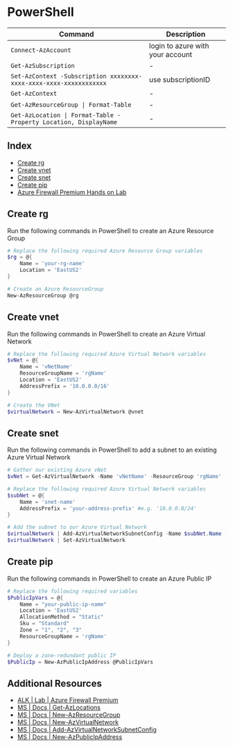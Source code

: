 # PowerShell

| Command                                                            | Description                      |
| ------------------------------------------------------------------ | -------------------------------- |
| `Connect-AzAccount`                                                | login to azure with your account |
| `Get-AzSubscription`                                               | -                                |
| `Set-AzContext -Subscription xxxxxxxx-xxxx-xxxx-xxxx-xxxxxxxxxxxx` | use subscriptionID               |
| `Get-AzContext`                                                    | -                                |
| `Get-AzResourceGroup \| Format-Table`                              | -                                |
| `Get-AzLocation \| Format-Table -Property Location, DisplayName`   | -                                |

## Index

- [Create rg][100]
- [Create vnet][101]
- [Create snet][102]
- [Create pip][103]
- [Azure Firewall Premium Hands on Lab][6]

## Create rg

Run the following commands in PowerShell to create an Azure Resource Group

```PowerShell
# Replace the following required Azure Resource Group variables
$rg = @{
    Name = 'your-rg-name'
    Location = 'EastUS2'
}

# Create an Azure ResourceGroup
New-AzResourceGroup @rg
```

## Create vnet

Run the following commands in PowerShell to create an Azure Virtual Network

```PowerShell
# Replace the following required Azure Virtual Network variables
$vNet = @{
    Name = 'vNetName'
    ResourceGroupName = 'rgName'
    Location = 'EastUS2'
    AddressPrefix = '10.0.0.0/16'
}

# Create the VNet
$virtualNetwork = New-AzVirtualNetwork @vnet
```

## Create snet

Run the following commands in PowerShell to add a subnet to an existing Azure Virtual Network

```PowerShell
# Gather our existing Azure vNet
$vNet = Get-AzVirtualNetwork -Name 'vNetName' -ResourceGroup 'rgName'

# Replace the following required Azure Virtual Network variables
$subNet = @{
    Name = 'snet-name'
    AddressPrefix = 'your-address-prefix' #e.g. '10.0.0.0/24'
}

# Add the subnet to our Azure Virtual Network
$virtualNetwork | Add-AzVirtualNetworkSubnetConfig -Name $subNet.Name -AddressPrefix $subNet.AddressPrefix
$virtualNetwork | Set-AzVirtualNetwork
```

## Create pip

Run the following commands in PowerShell to create an Azure Public IP

```PowerShell
# Replace the following required variables
$PublicIpVars = @{
    Name = "your-public-ip-name"
    Location = 'EastUS2'
    AllocationMethod = "Static"
    Sku = "Standard"
    Zone = "1", "2", "3"
    ResourceGroupName = 'rgName'
}

# Deploy a zone-redundant public IP
$PublicIp = New-AzPublicIpAddress @PublicIpVars
```

## Additional Resources

- [ALK | Lab | Azure Firewall Premium][6]
- [MS | Docs | Get-AzLocations][1]
- [MS | Docs | New-AzResourceGroup][2]
- [MS | Docs | New-AzVirtualNetwork][3]
- [MS | Docs | Add-AzVirtualNetworkSubnetConfig][4]
- [MS | Docs | New-AzPublicIpAddress][5]

<!-- Reference Links -->

[1]: https://docs.microsoft.com/en-us/powershell/module/az.resources/get-azlocation?view=azps-5.7.0
[2]: https://docs.microsoft.com/en-us/powershell/module/az.resources/new-azresourcegroup?view=azps-5.7.0
[3]: https://docs.microsoft.com/en-us/powershell/module/az.network/new-azvirtualnetwork?view=azps-5.7.0
[4]: https://docs.microsoft.com/en-us/powershell/module/az.network/add-azvirtualnetworksubnetconfig?view=azps-5.7.0
[5]: https://docs.microsoft.com/en-us/powershell/module/az.network/new-azpublicipaddress?view=azps-5.7.0
[6]: https://github.com/ArtiomLK/azure-firewall-premium-lab
[100]: #create-rg
[101]: #create-vnet
[102]: #create-snet
[103]: #create-pip
